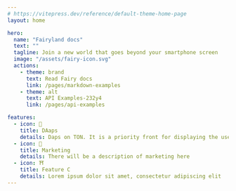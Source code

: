 ```yaml
---
# https://vitepress.dev/reference/default-theme-home-page
layout: home

hero:
  name: "Fairyland docs"
  text: ""
  tagline: Join a new world that goes beyond your smartphone screen
  image: "/assets/fairy-icon.svg"
  actions:
    - theme: brand
      text: Read Fairy docs
      link: /pages/markdown-examples
    - theme: alt
      text: API Examples-232у4
      link: /pages/api-examples

features:
  - icon: 📱
    title: DAaps
    details: Daps on TON. It is a priority front for displaying the user interface for the participants of the platform in the role of “Guest”
  - icon: 🎷
    title: Marketing
    details: There will be a description of marketing here
  - icon: ⛩️
    title: Feature C
    details: Lorem ipsum dolor sit amet, consectetur adipiscing elit
---
```

